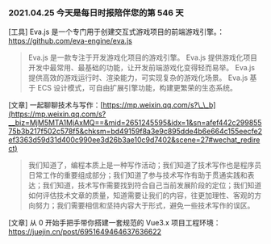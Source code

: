 ### 2021.04.25 今天是每日时报陪伴您的第 546 天

[工具] Eva.js 是一个专门用于创建交互式游戏项目的前端游戏引擎。：<https://github.com/eva-engine/eva.js>

> Eva.js 是一款专注于开发游戏化项目的游戏引擎。 Eva.js 提供游戏化项目开发中最常用、最基础的功能，让开发前端游戏化变得轻而易举。 Eva.js 提供高效的游戏运行时、渲染能力，可实现复杂的游戏化场景。 Eva.js 基于 ECS 设计模式，可自由扩展引擎功能，构建更繁荣的生态系统。

[文章] 一起聊聊技术与写作：[https://mp.weixin.qq.com/s?\_\_b](https://mp.weixin.qq.com/s?__biz=MjM5MTA1MjAxMQ==&mid=2651245595&idx=1&sn=afef442c29985575b3b217f502c578f5&chksm=bd49159f8a3e9c895dde4b6e664c155eecfe2ef3363d59d31d400c990ee3d26b3ae10c9d7402&scene=27#wechat_redirect)

> 我们知道了，编程本质上是一种写作活动；我们知道了技术写作也是程序员日常工作的重要组成部分；我们知道了参与技术写作有助于贯通实践和表达；我们知道，技术写作需要找到符合自己当前发展阶段的定位；我们知道如何评估技术文章的质量，知道需要让我们的内容，往更加理性、客观的方向努力；我们需要相信和坚持内容大于形式，避免一些技术写作的误区。

[文章] 从 0 开始手把手带你搭建一套规范的 Vue3.x 项目工程环境：<https://juejin.cn/post/6951649464637636622>
